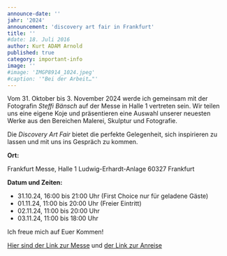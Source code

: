 ```yaml
---
announce-date: ''
jahr: '2024'
announcement: 'discovery art fair in Frankfurt'
title: ''
#date: 18. Juli 2016
author: Kurt ADAM Arnold
published: true
category: important-info
image: ''
#image: 'IMGP8914_1024.jpeg'
#caption: '"Bei der Arbeit…"'
---
```



Vom 31. Oktober bis 3. November 2024 werde ich gemeinsam mit der Fotografin _Steffi Bänsch_ auf der Messe in Halle 1 vertreten sein. Wir teilen uns eine eigene Koje und präsentieren eine Auswahl unserer neuesten Werke aus den Bereichen Malerei, Skulptur und Fotografie.

Die _Discovery Art Fair_ bietet die perfekte Gelegenheit, sich inspirieren zu lassen und mit uns ins Gespräch zu kommen.

**Ort:**

Frankfurt Messe, Halle 1  Ludwig-Erhardt-Anlage 60327 Frankfurt

**Datum und Zeiten:**

- 31.10.24, 16:00 bis 21:00 Uhr    (First Choice nur für geladene Gäste)
- 01.11.24, 11:00 bis 20:00 Uhr    (Freier Eintritt)
- 02.11.24, 11:00 bis 20:00 Uhr
- 03.11.24, 11:00 bis 18:00 Uhr
 

Ich freue mich auf Euer Kommen!

[Hier sind der Link zur Messe](https://discoveryartfair.com/de/) und [der Link zur Anreise](https://discoveryartfair.com/de/fairs/frankfurt/anreise/)
